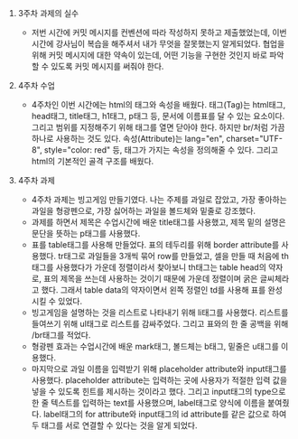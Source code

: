 1. 3주차 과제의 실수
 
   - 저번 시간에 커밋 메시지를 컨벤션에 따라 작성하지 못하고 제출했었는데, 이번 시간에 강사님이 복습을 해주셔서 내가 무엇을 잘못했는지 알게되었다. 협업을 위해 커밋 메시지에 대한 약속이 있는데, 어떤 기능을 구현한 것인지 바로 파악할 수 있도록 커밋 메시지를 써줘야 한다.

2. 4주차 수업
 
   - 4주차인 이번 시간에는 html의 태그와 속성을 배웠다. 태그(Tag)는 html태그, head태그, title태그, h1태그, p태그 등, 문서에 이름표를 달 수 있는 요소이다. 그리고 범위를 지정해주기 위해 태그를 열면 닫아야 한다. 하지만 br/처럼 가끔 하나로 사용하는 것도 있다. 속성(Attribute)는 lang="en", charset="UTF-8", style="color: red" 등, 태그가 가지는 속성을 정의해줄 수 있다. 그리고 html의 기본적인 골격 구조를 배웠다.

3. 4주차 과제
 
   - 4주차 과제는 빙고게임 만들기였다. 나는 주제를 과일로 잡았고, 가장 좋아하는 과일을 형광펜으로, 가장 싫어하는 과일을 볼드체와 밑줄로 강조했다.
   - 과제를 하면서 제목은 수업시간에 배운 title태그를 사용했고, 제목 밑의 설명은 문단을 뜻하는 p태그를 사용했다.
   - 표를 table태그를 사용해 만들었다. 표의 테두리를 위해 border attribute를 사용했다. tr태그로 과일들을 3개씩 묶어 row를 만들었고, 셀을 만들 때 처음에 th태그를 사용했다가 가운데 정렬이라서 찾아보니 th태그는 table head의 약자로, 표의 제목을 쓰는데 사용하는 것이기 때문에 가운데 정렬이며 굵은 글씨체라고 했다. 그래서 table data의 약자이면서 왼쪽 정렬인 td를 사용해 표를 완성시킬 수 있었다.
   - 빙고게임을 설명하는 것을 리스트로 나타내기 위해 li태그를 사용했다. 리스트를 들여쓰기 위해 ul태그로 리스트를 감싸주었다. 그리고 표와의 한 줄 공백을 위해 /br태그를 적었다.
   - 형광펜 효과는 수업시간에 배운 mark태그, 볼드체는 b태그, 밑줄은 u태그를 이용했다.
   - 마지막으로 과일 이름을 입력받기 위해 placeholder attribute와 input태그를 사용했다. placeholder attribute는 입력하는 곳에 사용자가 적절한 입력 값을 넣을 수 있도록 힌트를 제시하는 것이라고 했다. 그리고 input태그의 type으로 한 줄 텍스트를 입력하는 text를 사용했으며, label태그로 양식에 이름을 붙여줬다. label태그의 for attribute와 input태그의 id attribute를 같은 값으로 하여 두 태그를 서로 연결할 수 있다는 것을 알게 되었다.